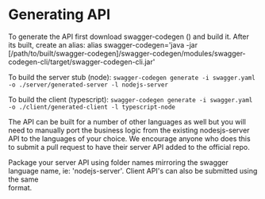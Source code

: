 # Generating API

To generate the API first download swagger-codegen () and build it. After its built, create an alias:
alias swagger-codegen='java -jar [/path/to/built/swagger-codegen]/swagger-codegen/modules/swagger-codegen-cli/target/swagger-codegen-cli.jar'

To build the server stub (node): `swagger-codegen generate -i swagger.yaml -o ./server/generated-server -l nodejs-server`

To build the client (typescript): `swagger-codegen generate -i swagger.yaml -o ./client/generated-client -l typescript-node`

The API can be built for a number of other languages as well but you will need to manually port the business logic from the existing nodesjs-server \
API to the languages of your choice. We encourage anyone who does this to submit a pull request to have their server API added to the official repo.

Package your server API using folder names mirroring the swagger language name, ie: 'nodejs-server'. Client API's can also be submitted using the same \
 format.